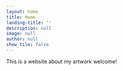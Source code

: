 ```yaml
---
layout: home
title: Home
landing-title: ''
description: null
image: null
author: null
show_tile: false
---
```


This is a website about my artwork welcome!
